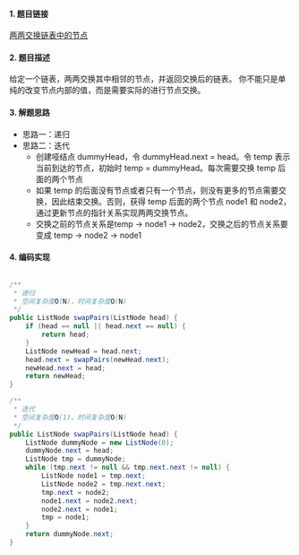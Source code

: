 

#### 1. 题目链接
[两两交换链表中的节点](https://leetcode-cn.com/problems/swap-nodes-in-pairs/)

#### 2. 题目描述
给定一个链表，两两交换其中相邻的节点，并返回交换后的链表。
你不能只是单纯的改变节点内部的值，而是需要实际的进行节点交换。


#### 3. 解题思路
* 思路一：递归
* 思路二：迭代
  * 创建哑结点 dummyHead，令 dummyHead.next = head。令 temp 表示当前到达的节点，初始时 temp = dummyHead。每次需要交换 temp 后面的两个节点
  * 如果 temp 的后面没有节点或者只有一个节点，则没有更多的节点需要交换，因此结束交换。否则，获得 temp 后面的两个节点 node1 和 node2，通过更新节点的指针关系实现两两交换节点。
  * 交换之前的节点关系是temp -> node1 -> node2，交换之后的节点关系要变成 temp -> node2 -> node1

#### 4. 编码实现

``` java

/**
 * 递归
 * 空间复杂度O(N)，时间复杂度O(N)
 */
public ListNode swapPairs(ListNode head) {
    if (head == null || head.next == null) {
        return head;
    }
    ListNode newHead = head.next;
    head.next = swapPairs(newHead.next);
    newHead.next = head;
    return newHead;
}
```

``` java
/**
 * 迭代
 * 空间复杂度O(1)，时间复杂度O(N)
 */
public ListNode swapPairs(ListNode head) {
    ListNode dummyNode = new ListNode(0);
    dummyNode.next = head;
    ListNode tmp = dummyNode;
    while (tmp.next != null && tmp.next.next != null) {
        ListNode node1 = tmp.next;
        ListNode node2 = tmp.next.next;
        tmp.next = node2;
        node1.next = node2.next;
        node2.next = node1;
        tmp = node1;
    }
    return dummyNode.next;
}
```
